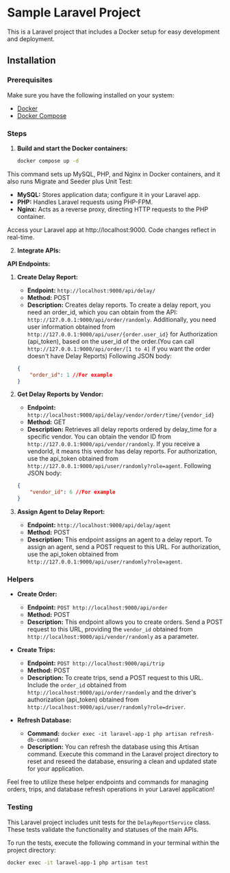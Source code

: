 # Sample Laravel Project

This is a Laravel project that includes a Docker setup for easy development and deployment.

## Installation

### Prerequisites

Make sure you have the following installed on your system:

- [Docker](https://www.docker.com/)
- [Docker Compose](https://docs.docker.com/compose/install/)

### Steps

1. **Build and start the Docker containers:**

   ```bash
   docker compose up -d
   ```
This command sets up MySQL, PHP, and Nginx in Docker containers, and it also runs Migrate and Seeder plus Unit Test:
- **MySQL:** Stores application data; configure it in your Laravel app.
- **PHP:** Handles Laravel requests using PHP-FPM.
- **Nginx:** Acts as a reverse proxy, directing HTTP requests to the PHP container.

Access your Laravel app at http://localhost:9000. Code changes reflect in real-time.

2. **Integrate APIs:**

**API Endpoints:**

1. **Create Delay Report:**
    - **Endpoint:** `http://localhost:9000/api/delay/`
    - **Method:** POST
    - **Description:** Creates delay reports. To create a delay report, you need an order_id, which you can obtain from the API: `http://127.0.0.1:9000/api/order/randomly`. Additionally, you need user information obtained from `http://127.0.0.1:9000/api/user/{order.user_id}` for Authorization (api_token), based on the user_id of the order.(You can call `http://127.0.0.1:9000/api/order/[1 to 4]` if you want the order doesn't have Delay Reports)
      Following JSON body:
     ```json
     {
         "order_id": 1 //For example
     }
     ```

2. **Get Delay Reports by Vendor:**
    - **Endpoint:** `http://localhost:9000/api/delay/vendor/order/time/{vendor_id}`
    - **Method:** GET
    - **Description:** Retrieves all delay reports ordered by delay_time for a specific vendor. You can obtain the vendor ID from `http://127.0.0.1:9000/api/vendor/randomly`. If you receive a vendorId, it means this vendor has delay reports. For authorization, use the api_token obtained from `http://127.0.0.1:9000/api/user/randomly?role=agent`.
      Following JSON body:
     ```json
     {
         "vendor_id": 6 //For example
     }
     ```

3. **Assign Agent to Delay Report:**
    - **Endpoint:** `http://localhost:9000/api/delay/agent`
    - **Method:** POST
    - **Description:** This endpoint assigns an agent to a delay report. To assign an agent, send a POST request to this URL. For authorization, use the api_token obtained from `http://127.0.0.1:9000/api/user/randomly?role=agent`.

### Helpers

- **Create Order:**
    - **Endpoint:** `POST http://localhost:9000/api/order`
    - **Method:** POST
    - **Description:** This endpoint allows you to create orders. Send a POST request to this URL, providing the `vendor_id` obtained from `http://localhost:9000/api/vendor/randomly` as a parameter.

- **Create Trips:**
    - **Endpoint:** `POST http://localhost:9000/api/trip`
    - **Method:** POST
    - **Description:** To create trips, send a POST request to this URL. Include the `order_id` obtained from `http://localhost:9000/api/order/randomly` and the driver's authorization (api_token) obtained from `http://localhost:9000/api/user/randomly?role=driver`.

- **Refresh Database:**
    - **Command:** `docker exec -it laravel-app-1 php artisan refresh-db-command`
    - **Description:** You can refresh the database using this Artisan command. Execute this command in the Laravel project directory to reset and reseed the database, ensuring a clean and updated state for your application.

Feel free to utilize these helper endpoints and commands for managing orders, trips, and database refresh operations in your Laravel application!

### Testing

This Laravel project includes unit tests for the `DelayReportService` class. These tests validate the functionality and statuses of the main APIs.

To run the tests, execute the following command in your terminal within the project directory:

```bash
docker exec -it laravel-app-1 php artisan test
```






